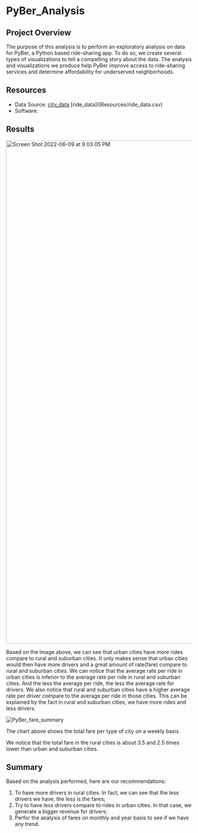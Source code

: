 # PyBer_Analysis

## Project Overview
The purpose of this analysis is to perform an exploratory analysis on data for PyBer, a Python based ride-sharing app. To do so, we create several types of visualizations to tell a compelling story about the data. The analysis and visualizations we produce help PyBer improve access to ride-sharing services and determine affordability for underserved neighborhoods. 
## Resources
- Data Source: [city_data](Resources/city_data.csv) [ride_data]((Resources/ride_data.csv)
- Software: 

## Results

<img width="1367" alt="Screen Shot 2022-06-09 at 9 03 05 PM" src="https://user-images.githubusercontent.com/77806210/172982141-9003c1ce-ee31-4ce3-844d-0416eacd0d9d.png">

Based on the image above, we can see that urban cities have more rides compare to rural and suburban cities. It only makes sense that urban cities would then have more drivers and a great amount of rate(fare) compare to rural and suburban cities. We can notice that the average rate per ride in urban cities is inferior to the average rate per ride in rural and suburban cities. And the less the average per ride, the less the average rate for drivers.
We also notice that rural and suburban cities have a higher average rate per driver compare to the average per ride in those cities. This can be explained by the fact in rural and suburban cities, we have more rides and less drivers.

![PyBer_fare_summary](https://user-images.githubusercontent.com/77806210/172983908-a3a42f50-3517-4779-9a25-fec8a5f8d5e4.png)

The chart above shows the total fare per type of city on a weekly basis.

We notice that the total fare  in the rural cities is about 3.5 and 2.5 times lower than urban and suburban cities.

## Summary

Based on the analysis performed, here are our recommendations:

1. To have more drivers in rural cities. In fact, we can see that the less drivers we have, the less is the fares;
2. Try to have less drivers compare to rides in urban cities. In that case, we generate a bigger revenue for drivers;
3. Perfor the analysis of fares on monthly and year basis to see if we have any trend.
